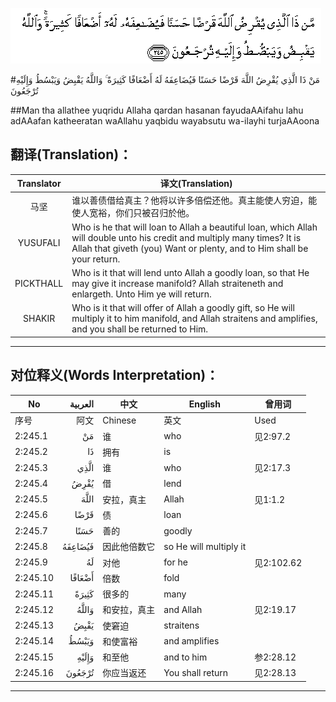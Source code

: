 ![002:245](images/002_245.gif)

#مَنْ ذَا الَّذِي يُقْرِضُ اللَّهَ قَرْضًا حَسَنًا فَيُضَاعِفَهُ لَهُ أَضْعَافًا كَثِيرَةً ۚ وَاللَّهُ يَقْبِضُ وَيَبْسُطُ وَإِلَيْهِ تُرْجَعُونَ 

##Man tha allathee yuqridu Allaha qardan hasanan fayudaAAifahu lahu adAAafan katheeratan waAllahu yaqbidu wayabsutu wa-ilayhi turjaAAoona 

## 翻译(Translation)：

| Translator | 译文(Translation)                                            |
| :--------: | ------------------------------------------------------------ |
|    马坚    | 谁以善债借给真主？他将以许多倍偿还他。真主能使人穷迫，能使人宽裕，你们只被召归於他。 |
|  YUSUFALI  | Who is he that will loan to Allah a beautiful loan, which Allah will double unto his credit and multiply many times? It is Allah that giveth (you) Want or plenty, and to Him shall be your return. |
| PICKTHALL  | Who is it that will lend unto Allah a goodly loan, so that He may give it increase manifold? Allah straiteneth and enlargeth. Unto Him ye will return. |
|   SHAKIR   | Who is it that will offer of Allah a goodly gift, so He will multiply it to him manifold, and Allah straitens and amplifies, and you shall be returned to Him. |

---

## 对位释义(Words Interpretation)：

| No   | العربية | 中文    | English | 曾用词 |
| ---- | ------: | ------- | ------- | ------ |
| 序号 |    阿文 | Chinese | 英文    | Used   |
| 2:245.1  | مَنْ      | 谁           | who                    | 见2:97.2   |
| 2:245.2  | ذَا      | 拥有         | is                     |            |
| 2:245.3  | الَّذِي    | 谁           | who                    | 见2:17.3   |
| 2:245.4  | يُقْرِضُ    | 借           | lend                   |            |
| 2:245.5  | اللَّهَ    | 安拉，真主   | Allah                  | 见1:1.2    |
| 2:245.6  | قَرْضًا    | 债           | loan                   |            |
| 2:245.7  | حَسَنًا    | 善的         | goodly                 |            |
| 2:245.8  | فَيُضَاعِفَهُ | 因此他倍数它 | so He will multiply it |            |
| 2:245.9  | لَهُ      | 对他         | for he                 | 见2:102.62 |
| 2:245.10 | أَضْعَافًا  | 倍数         | fold                   |            |
| 2:245.11 | كَثِيرَةً   | 很多的       | many                   |            |
| 2:245.12 | وَاللَّهُ   | 和安拉，真主 | and Allah              | 见2:19.17  |
| 2:245.13 | يَقْبِضُ    | 使窘迫       | straitens              |            |
| 2:245.14 | وَيَبْسُطُ   | 和使富裕     | and amplifies          |            |
| 2:245.15 | وَإِلَيْهِ   | 和至他       | and to him             | 参2:28.12  |
| 2:245.16 | تُرْجَعُونَ  | 你应当返还   | You shall return       | 见2:28.13  |

---
